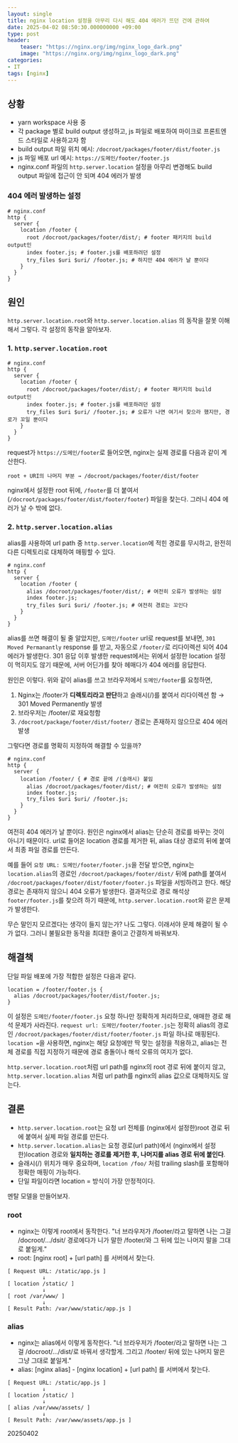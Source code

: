 ```yaml
---
layout: single
title: nginx location 설정을 아무리 다시 해도 404 에러가 뜨던 건에 관하여
date: 2025-04-02 08:50:30.000000000 +09:00
type: post
header:
    teaser: "https://nginx.org/img/nginx_logo_dark.png"
    image: "https://nginx.org/img/nginx_logo_dark.png"
categories:
- IT
tags: [nginx]
---
```


## 상황
* yarn workspace 사용 중
* 각 package 별로 build output 생성하고, js 파일로 배포하여 마이크로 프론트엔드 스타일로 사용하고자 함
* build output 파일 위치 예시: `/docroot/packages/footer/dist/footer.js`
* js 파일 배포 url 예시: `https://도메인/footer/footer.js`
* nginx.conf 파일의 `http.server.location` 설정을 아무리 변경해도 build output 파일에 접근이 안 되며 404 에러가 발생

### 404 에러 발생하는 설정

```nginx
# nginx.conf
http {
  server {
    location /footer {
      root /docroot/packages/footer/dist/; # footer 패키지의 build output인 
      index footer.js; # footer.js를 배포하려던 설정
      try_files $uri $uri/ /footer.js; # 하지만 404 에러가 날 뿐이다
    }
  }
}
```

## 원인
`http.server.location.root`와 `http.server.location.alias` 의 동작을 잘못 이해해서 그렇다. 각 설정의 동작을 알아보자.

### 1. `http.server.location.root`

```nginx
# nginx.conf
http {
  server {
    location /footer {
      root /docroot/packages/footer/dist/; # footer 패키지의 build output인 
      index footer.js; # footer.js를 배포하려던 설정
      try_files $uri $uri/ /footer.js; # 오류가 나면 여기서 찾으라 했지만, 경로가 꼬일 뿐이다
    }
  }
}
```
request가 `https://도메인/footer`로 들어오면, nginx는 실제 경로를 다음과 같이 계산한다.

`root + URI의 나머지 부분 → /docroot/packages/footer/dist/footer`

nginx에서 설정한 root 뒤에, `/footer`를 더 붙여서(`/docroot/packages/footer/dist/footer/footer`) 파일을 찾는다. 그러니 404 에러가 날 수 밖에 없다.

### 2. `http.server.location.alias`

alias를 사용하여 url path 중 `http.server.location`에 적힌 경로를 무시하고, 완전히 다른 디렉토리로 대체하여 매핑할 수 있다.

```nginx
# nginx.conf
http {
  server {
    location /footer {
      alias /docroot/packages/footer/dist/; # 여전히 오류가 발생하는 설정
      index footer.js;
      try_files $uri $uri/ /footer.js; # 여전히 경로는 꼬인다
    }
  }
}
```

alias를 쓰면 해결이 될 줄 알았지만, `도메인/footer` url로 request를 보내면, `301 Moved Permanantly` response 를 받고, 자동으로 `/footer/`로 리다이렉션 되어 404 에러가 발생한다. 301 응답 이후 발생한 request에서는 위에서 설정한 location 설정이 먹히지도 않기 때문에, 서버 어딘가를 찾아 헤매다가 404 에러를 응답한다.

원인은 이렇다. 위와 같이 alias를 쓰고 브라우저에서 `도메인/footer`를 요청하면, 

1.	Nginx는 /footer가 <b>디렉토리라고 판단</b>하고 슬래시(/)를 붙여서 리다이렉션 함 → 301 Moved Permanently 발생
2.	브라우저는 /footer/로 재요청함
3.	`/docroot/package/footer/dist/footer/` 경로는 존재하지 않으므로 404 에러 발생

그렇다면 경로를 명확히 지정하여 해결할 수 있을까?

```nginx
# nginx.conf
http {
  server {
    location /footer/ { # 경로 끝에 /(슬래시) 붙임
      alias /docroot/packages/footer/dist/; # 여전히 오류가 발생하는 설정
      index footer.js;
      try_files $uri $uri/ /footer.js;
    }
  }
}
```

여전히 404 에러가 날 뿐이다. 원인은 nginx에서 alias는 단순히 경로를 바꾸는 것이 아니기 때문이다. url로 들어온 location 경로를 제거한 뒤, alias 대상 경로의 뒤에 붙여서 최종 파일 경로를 만든다.

예를 들어 `요청 URL: 도메인/footer/footer.js`을 전달 받으면, nginx는 `location.alias`의 경로인 `/docroot/packages/footer/dist/` 뒤에 path를 붙여서 `/docroot/packages/footer/dist/footer/footer.js` 파일을 서빙하려고 한다. 해당 경로는 존재하지 않으니 404 오류가 발생한다. 결과적으로 경로 해석상 `footer/footer.js`를 찾으려 하기 때문에, `http.server.location.root`와 같은 문제가 발생한다.

무슨 말인지 모르겠다는 생각이 들지 않는가? 나도 그렇다. 이래서야 문제 해결이 될 수가 없다. 그러니 불필요한 동작을 최대한 줄이고 간결하게 바꿔보자.

## 해결책

단일 파일 배포에 가장 적합한 설정은 다음과 같다.

```nginx
location = /footer/footer.js {
  alias /docroot/packages/footer/dist/footer.js;
}
```

이 설정은 `도메인/footer/footer.js` 요청 하나만 정확하게 처리하므로, 애매한 경로 해석 문제가 사라진다. `request url: 도메인/footer/footer.js`는 정확히 alias의 경로인 `/docroot/packages/footer/dist/footer/footer.js` 파일 하나로 매핑된다. `location =`을 사용하면, nginx는 해당 요청에만 딱 맞는 설정을 적용하고, alias는 전체 경로를 직접 지정하기 때문에 경로 충돌이나 해석 오류의 여지가 없다.

`http.server.location.root`처럼 url path를 nginx의 root 경로 뒤에 붙이지 않고, `http.server.location.alias` 처럼 url path를 nginx의 alias 값으로 대체하지도 않는다.


## 결론

*	`http.server.location.root`는 요청 url 전체를 (nginx에서 설정한)root 경로 뒤에 붙여서 실제 파일 경로를 만든다.
*	`http.server.location.alias`는 요청 경로(url path)에서 (nginx에서 설정한)location 경로와 <b>일치하는 경로를 제거한 후, 나머지를 alias 경로 뒤에 붙인다</b>.
*	슬래시(/) 위치가 매우 중요하며, `location /foo/` 처럼 trailing slash를 포함해야 정확한 매핑이 가능하다.
*	단일 파일이라면 location = 방식이 가장 안정적이다.

멘탈 모델을 만들어보자.

### root
- nginx는 이렇게 root에서 동작한다. "너 브라우저가 /footer/라고 말하면 나는 그걸 /docroot/.../dsit/ 경로에다가 니가 말한 /footer/와 그 뒤에 있는 나머지 말을 그대로 붙일게."
- root: [nginx root] + [url path] 를 서버에서 찾는다.

```
[ Request URL: /static/app.js ]
           ↓
[ location /static/ ]
           ↓
[ root /var/www/ ]
           ↓
[ Result Path: /var/www/static/app.js ]
```

### alias
- nginx는 alias에서 이렇게 동작한다. "너 브라우저가 /footer/라고 말하면 나는 그걸 /docroot/.../dist/로 바꿔서 생각할게. 그리고 /footer/ 뒤에 있는 나머지 말은 그냥 그대로 붙일게."
- alias: [nginx alias] - [nginx location] + [url path] 를 서버에서 찾는다.

```
[ Request URL: /static/app.js ]
           ↓
[ location /static/ ]
           ↓
[ alias /var/www/assets/ ]
           ↓
[ Result Path: /var/www/assets/app.js ]
```

20250402
